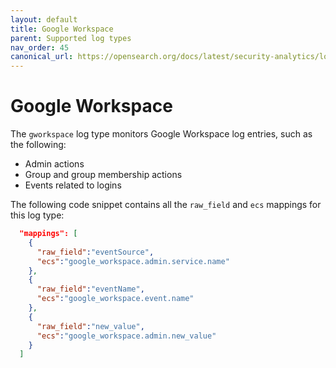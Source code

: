```yaml
---
layout: default
title: Google Workspace
parent: Supported log types
nav_order: 45
canonical_url: https://opensearch.org/docs/latest/security-analytics/log-types-reference/gworkspace/
---
```


# Google Workspace

The `gworkspace` log type monitors Google Workspace log entries, such as the following:

- Admin actions
- Group and group membership actions
- Events related to logins

The following code snippet contains all the `raw_field` and `ecs` mappings for this log type:

```json
  "mappings": [
    {
      "raw_field":"eventSource",
      "ecs":"google_workspace.admin.service.name"
    },
    {
      "raw_field":"eventName",
      "ecs":"google_workspace.event.name"
    },
    {
      "raw_field":"new_value",
      "ecs":"google_workspace.admin.new_value"
    }
  ]
```